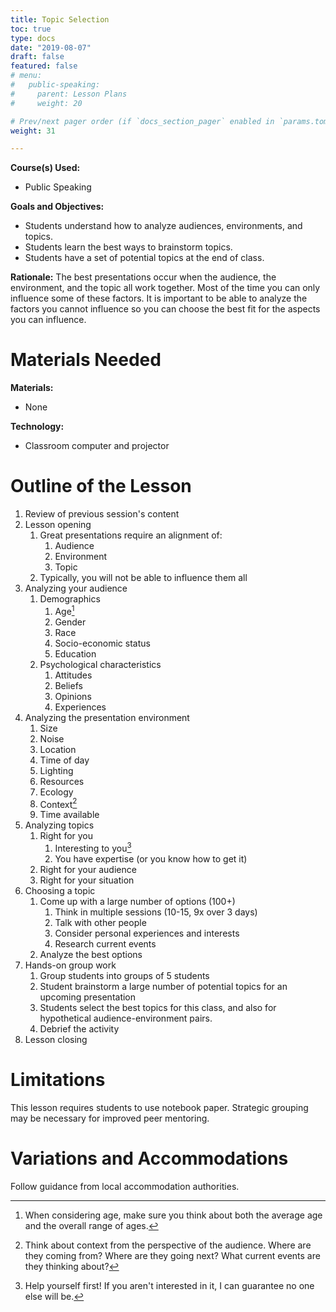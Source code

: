 ```yaml
---
title: Topic Selection
toc: true
type: docs
date: "2019-08-07"
draft: false
featured: false
# menu:
#   public-speaking:
#     parent: Lesson Plans
#     weight: 20

# Prev/next pager order (if `docs_section_pager` enabled in `params.toml`)
weight: 31

---
```


**Course(s) Used:**

* Public Speaking

**Goals and Objectives:**

* Students understand how to analyze audiences, environments, and topics.
* Students learn the best ways to brainstorm topics.
* Students have a set of potential topics at the end of class.

**Rationale:** The best presentations occur when the audience, the
environment, and the topic all work together. Most of the time you can
only influence some of these factors. It is important to be able to
analyze the factors you cannot influence so you can choose the best fit
for the aspects you can influence.

Materials Needed
================

**Materials:**

* None

**Technology:**

* Classroom computer and projector

Outline of the Lesson
=====================

1.  Review of previous session's content
2.  Lesson opening
    1.  Great presentations require an alignment of:
        1.  Audience
        2.  Environment
        3.  Topic
    2.  Typically, you will not be able to influence them all
3.  Analyzing your audience
    1.  Demographics
        1.  Age[^both-average-and-range]
        2.  Gender
        3.  Race
        4.  Socio-economic status
        5.  Education
    2.  Psychological characteristics
        1.  Attitudes
        2.  Beliefs
        3.  Opinions
        4.  Experiences
4.  Analyzing the presentation environment
    1.  Size
    2.  Noise
    3.  Location
    4.  Time of day
    5.  Lighting
    6.  Resources
    7.  Ecology
    8.  Context[^audience-perspective]
    9.  Time available
5.  Analyzing topics
    1.  Right for you
        1.  Interesting to you[^like-on-an-airplane]
        2.  You have expertise (or you know how to get it)
    2.  Right for your audience
    3.  Right for your situation
6.  Choosing a topic
    1.  Come up with a large number of options (100+)
        1.  Think in multiple sessions (10-15, 9x over 3 days)
        2.  Talk with other people
        3.  Consider personal experiences and interests
        4.  Research current events
    2.  Analyze the best options
7.  Hands-on group work
    1.  Group students into groups of 5 students
    2.  Student brainstorm a large number of potential topics for an upcoming presentation
    3.  Students select the best topics for this class, and also for hypothetical audience-environment pairs. 
    4.  Debrief the activity
8.  Lesson closing

Limitations
===========

This lesson requires students to use notebook paper. Strategic grouping
may be necessary for improved peer mentoring.

<!--
Debrief
=======
-->

Variations and Accommodations
=============================

Follow guidance from local accommodation authorities.

<!-- End Notes -->

[^audience-perspective]: Think about context from the perspective of the audience. Where are they coming from? Where are they going next? What current events are they thinking about?
[^both-average-and-range]: When considering age, make sure you think about both the average age and the overall range of ages.
[^like-on-an-airplane]:  Help yourself first! If you aren't interested in it, I can guarantee no one else will be.

<!-- Previous Versions:

   v#   | Date       | Modifications
  ------|------------|:-----------------
  v0.01 | 2019-08-07 | Changes for Hugo compatibility
  v0.00 |          - | Initial Version

-->
